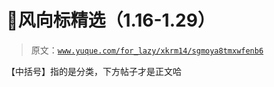 # 🍬风向标精选（1.16-1.29）

> 原文：[`www.yuque.com/for_lazy/xkrm14/sgmoya8tmxwfenb6`](https://www.yuque.com/for_lazy/xkrm14/sgmoya8tmxwfenb6)



【中括号】指的是分类，下方帖子才是正文哈 









